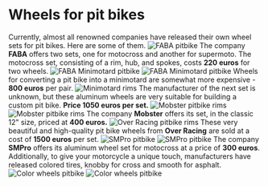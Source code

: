 # Wheels for pit bikes

Currently, almost all renowned companies have released their own wheel sets for pit bikes. Here are some of them. ![FABA pitbike](http://mypitbike.ru/uploads/images/00/00/02/2012/02/28/390f74.jpg "FABA pitbike") The company **FABA** offers two sets, one for motocross and another for supermoto. The motocross set, consisting of a rim, hub, and spokes, costs **220 euros** for two wheels. ![FABA Minimotard pitbike](http://mypitbike.ru/uploads/images/00/00/02/2012/02/28/6b8025.jpg "FABA Minimotard pitbike") ![FABA Minimotard pitbike](http://mypitbike.ru/uploads/images/00/00/02/2012/02/28/0a4aec.jpg "FABA Minimotard pitbike") Wheels for converting a pit bike into a minimotard are somewhat more expensive - **800 euros** per pair. ![Minimotard rims](http://mypitbike.ru/uploads/images/00/00/02/2012/02/28/a09935.jpg "Minimotard rims") The manufacturer of the next set is unknown, but these aluminum wheels are very suitable for building a custom pit bike. **Price 1050 euros per set.** ![Mobster pitbike rims](http://mypitbike.ru/uploads/images/00/00/02/2012/02/28/550384.jpg "Mobster pitbike rims") ![Mobster pitbike rims](http://mypitbike.ru/uploads/images/00/00/02/2012/02/28/837e9d.jpg "Mobster pitbike rims") The company **Mobster** offers its set, in the classic 12" size, priced at **400 euros.** ![Over Racing pitbike rims](http://mypitbike.ru/uploads/images/00/00/02/2012/02/28/7f9b7b.jpg "Over Racing pitbike rims") These very beautiful and high-quality pit bike wheels from **Over Racing** are sold at a cost of **1500 euros** per set. ![SMPro pitbike](http://mypitbike.ru/uploads/images/00/00/02/2012/02/28/c8875b.jpg "SMPro pitbike") ![SMPro pitbike](http://mypitbike.ru/uploads/images/00/00/02/2012/02/28/a57f31.jpg "SMPro pitbike") The company **SMPro** offers its aluminum wheel set for motocross at a price of **300 euros**. Additionally, to give your motorcycle a unique touch, manufacturers have released colored tires, knobby for cross and smooth for asphalt. ![Color wheels pitbike](http://mypitbike.ru/uploads/images/00/00/02/2012/02/28/03f11d.jpg "Color wheels pitbike") ![Color wheels pitbike](http://mypitbike.ru/uploads/images/00/00/02/2012/02/28/242942.jpg "Color wheels pitbike")